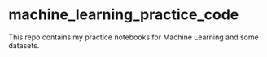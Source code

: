 # machine_learning_practice_code
This repo contains my practice notebooks for Machine Learning and some datasets.
